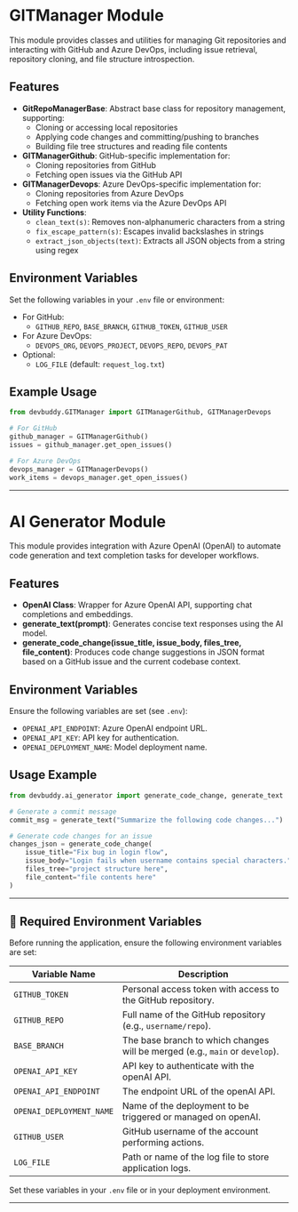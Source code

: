 # GITManager Module

This module provides classes and utilities for managing Git repositories and interacting with GitHub and Azure DevOps, including issue retrieval, repository cloning, and file structure introspection.

## Features

- **GitRepoManagerBase**: Abstract base class for repository management, supporting:
  - Cloning or accessing local repositories
  - Applying code changes and committing/pushing to branches
  - Building file tree structures and reading file contents
- **GITManagerGithub**: GitHub-specific implementation for:
  - Cloning repositories from GitHub
  - Fetching open issues via the GitHub API
- **GITManagerDevops**: Azure DevOps-specific implementation for:
  - Cloning repositories from Azure DevOps
  - Fetching open work items via the Azure DevOps API
- **Utility Functions**:
  - `clean_text(s)`: Removes non-alphanumeric characters from a string
  - `fix_escape_pattern(s)`: Escapes invalid backslashes in strings
  - `extract_json_objects(text)`: Extracts all JSON objects from a string using regex

## Environment Variables

Set the following variables in your `.env` file or environment:

- For GitHub:
  - `GITHUB_REPO`, `BASE_BRANCH`, `GITHUB_TOKEN`, `GITHUB_USER`
- For Azure DevOps:
  - `DEVOPS_ORG`, `DEVOPS_PROJECT`, `DEVOPS_REPO`, `DEVOPS_PAT`
- Optional:
  - `LOG_FILE` (default: `request_log.txt`)

## Example Usage

```python
from devbuddy.GITManager import GITManagerGithub, GITManagerDevops

# For GitHub
github_manager = GITManagerGithub()
issues = github_manager.get_open_issues()

# For Azure DevOps
devops_manager = GITManagerDevops()
work_items = devops_manager.get_open_issues()
```

---

# AI Generator Module

This module provides integration with Azure OpenAI (OpenAI) to automate code generation and text completion tasks for developer workflows.

## Features

- **OpenAI Class**: Wrapper for Azure OpenAI API, supporting chat completions and embeddings.
- **generate_text(prompt)**: Generates concise text responses using the AI model.
- **generate_code_change(issue_title, issue_body, files_tree, file_content)**: Produces code change suggestions in JSON format based on a GitHub issue and the current codebase context.

## Environment Variables

Ensure the following variables are set (see `.env`):

- `OPENAI_API_ENDPOINT`: Azure OpenAI endpoint URL.
- `OPENAI_API_KEY`: API key for authentication.
- `OPENAI_DEPLOYMENT_NAME`: Model deployment name.

## Usage Example

```python
from devbuddy.ai_generator import generate_code_change, generate_text

# Generate a commit message
commit_msg = generate_text("Summarize the following code changes...")

# Generate code changes for an issue
changes_json = generate_code_change(
    issue_title="Fix bug in login flow",
    issue_body="Login fails when username contains special characters.",
    files_tree="project structure here",
    file_content="file contents here"
)
```

---

## 🔧 Required Environment Variables

Before running the application, ensure the following environment variables are set:

| Variable Name            | Description                                                                  |
| ------------------------ | ---------------------------------------------------------------------------- |
| `GITHUB_TOKEN`           | Personal access token with access to the GitHub repository.                  |
| `GITHUB_REPO`            | Full name of the GitHub repository (e.g., `username/repo`).                  |
| `BASE_BRANCH`            | The base branch to which changes will be merged (e.g., `main` or `develop`). |
| `OPENAI_API_KEY`         | API key to authenticate with the openAI API.                                 |
| `OPENAI_API_ENDPOINT`    | The endpoint URL of the openAI API.                                          |
| `OPENAI_DEPLOYMENT_NAME` | Name of the deployment to be triggered or managed on openAI.                 |
| `GITHUB_USER`            | GitHub username of the account performing actions.                           |
| `LOG_FILE`               | Path or name of the log file to store application logs.                      |

Set these variables in your `.env` file or in your deployment environment.

---

```

```
